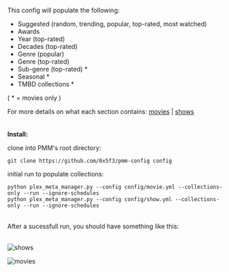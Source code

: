 This config will populate the following:

- Suggested (random, trending, popular, top-rated, most watched)
- Awards
- Year (top-rated)
- Decades (top-rated)
- Genre (popular)
- Genre (top-rated)
- Sub-genre (top-rated) *
- Seasonal *
- TMBD collections *

( * = movies only )

For more details on what each section contains: [movies](MOVIES.md) | [shows](SHOWS.md)
<br/>
<br/>
<br/>
**Install:**

clone into PMM's root directory:
```
git clone https://github.com/0x5f3/pmm-config config
```
initial run to populate collections:
```
python plex_meta_manager.py --config config/movie.yml --collections-only --run --ignore-schedules
python plex_meta_manager.py --config config/show.yml --collections-only --run --ignore-schedules
```
<br/>
After a sucessfull run, you should have something like this:
<br/>
<br/>
  
![shows](https://raw.githubusercontent.com/0x5f3/pmm-config/assets/assets/_/_shows.png)
<br/>
  
![movies](https://raw.githubusercontent.com/0x5f3/pmm-config/assets/assets/_/_movies.png)
